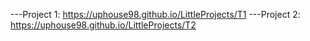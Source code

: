  ---Project 1: https://uphouse98.github.io/LittleProjects/T1
 ---Project 2: https://uphouse98.github.io/LittleProjects/T2
